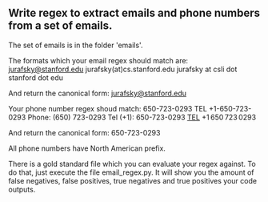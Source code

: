 ## Write regex to extract emails and phone numbers from a set of emails.

The set of emails is in the folder 'emails'.

The formats which your email regex should match are:
jurafsky@stanford.edu
jurafsky(at)cs.stanford.edu
jurafsky at csli dot stanford dot edu
 <script type="text/javascript">obfuscate('stanford.edu','jurafsky')</script> 

 And return the canonical form:
 jurafsky@stanford.edu


 Your phone number regex shoud match:
650-723-0293
TEL +1-650-723-0293
Phone:  (650) 723-0293
Tel (+1): 650-723-0293
<a href="contact.html">TEL</a> +1&thinsp;650&thinsp;723&thinsp;0293

 And return the canonical form:
650-723-0293

All phone numbers have North American prefix.


There is a gold standard file which you can evaluate your regex against. To do that, just execute the file email_regex.py. It will show you the amount of false negatives, false positives, true negatives and true positives your code outputs.

